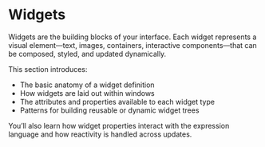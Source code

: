 # Widgets

Widgets are the building blocks of your interface. Each widget represents a visual element—text, images, containers, interactive components—that can be composed, styled, and updated dynamically.

This section introduces:

-   The basic anatomy of a widget definition
-   How widgets are laid out within windows
-   The attributes and properties available to each widget type
-   Patterns for building reusable or dynamic widget trees

You’ll also learn how widget properties interact with the expression language and how reactivity is handled across updates.
